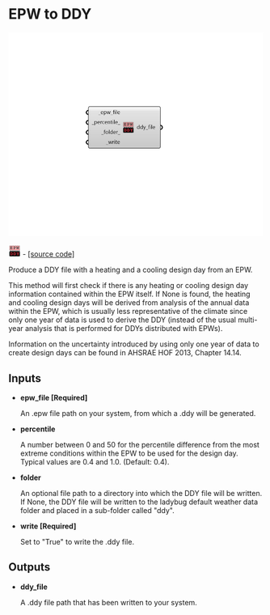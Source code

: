 # EPW to DDY

![](../../.gitbook/assets/EPW_to_DDY.png)

![](../../.gitbook/assets/EPW_to_DDY%20%281%29.png) - [\[source code\]](https://github.com/ladybug-tools/ladybug-grasshopper/blob/master/ladybug_grasshopper/src//LB%20EPW%20to%20DDY.py)

Produce a DDY file with a heating and a cooling design day from an EPW.

This method will first check if there is any heating or cooling design day information contained within the EPW itself. If None is found, the heating and cooling design days will be derived from analysis of the annual data within the EPW, which is usually less representative of the climate since only one year of data is used to derive the DDY \(instead of the usual multi-year analysis that is performed for DDYs distributed with EPWs\).

Information on the uncertainty introduced by using only one year of data to create design days can be found in AHSRAE HOF 2013, Chapter 14.14.

## Inputs

* **epw\_file \[Required\]**

  An .epw file path on your system, from which a .ddy will be generated. 

* **percentile**

  A number between 0 and 50 for the percentile difference from the most extreme conditions within the EPW to be used for the design day. Typical values are 0.4 and 1.0. \(Default: 0.4\). 

* **folder**

  An optional file path to a directory into which the DDY file will be written.  If None, the DDY file will be written to the ladybug default weather data folder and placed in a sub-folder called "ddy". 

* **write \[Required\]**

  Set to "True" to write the .ddy file. 

## Outputs

* **ddy\_file**

  A .ddy file path that has been written to your system. 

